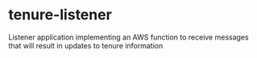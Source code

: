# tenure-listener
Listener application implementing an AWS function to receive messages that will result in updates to tenure information
